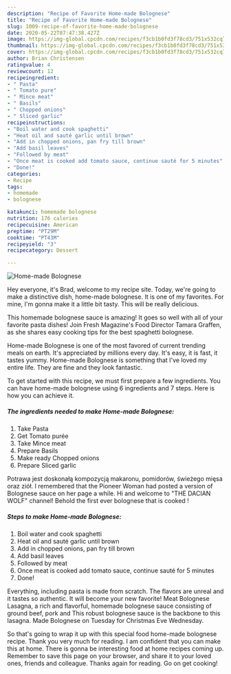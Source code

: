 ```yaml
---
description: "Recipe of Favorite Home-made Bolognese"
title: "Recipe of Favorite Home-made Bolognese"
slug: 1009-recipe-of-favorite-home-made-bolognese
date: 2020-05-22T07:47:38.427Z
image: https://img-global.cpcdn.com/recipes/f3cb1b0fd3f78cd3/751x532cq70/home-made-bolognese-recipe-main-photo.jpg
thumbnail: https://img-global.cpcdn.com/recipes/f3cb1b0fd3f78cd3/751x532cq70/home-made-bolognese-recipe-main-photo.jpg
cover: https://img-global.cpcdn.com/recipes/f3cb1b0fd3f78cd3/751x532cq70/home-made-bolognese-recipe-main-photo.jpg
author: Brian Christensen
ratingvalue: 4
reviewcount: 12
recipeingredient:
- " Pasta"
- " Tomato pure"
- " Mince meat"
- " Basils"
- " Chopped onions"
- " Sliced garlic"
recipeinstructions:
- "Boil water and cook spaghetti"
- "Heat oil and sauté garlic until brown"
- "Add in chopped onions, pan fry till brown"
- "Add basil leaves"
- "Followed by meat"
- "Once meat is cooked add tomato sauce, continue sauté for 5 minutes"
- "Done!"
categories:
- Recipe
tags:
- homemade
- bolognese

katakunci: homemade bolognese 
nutrition: 176 calories
recipecuisine: American
preptime: "PT29M"
cooktime: "PT43M"
recipeyield: "3"
recipecategory: Dessert

---
```



![Home-made Bolognese](https://img-global.cpcdn.com/recipes/f3cb1b0fd3f78cd3/751x532cq70/home-made-bolognese-recipe-main-photo.jpg)

Hey everyone, it's Brad, welcome to my recipe site. Today, we're going to make a distinctive dish, home-made bolognese. It is one of my favorites. For mine, I'm gonna make it a little bit tasty. This will be really delicious.

This homemade bolognese sauce is amazing! It goes so well with all of your favorite pasta dishes! Join Fresh Magazine&#39;s Food Director Tamara Graffen, as she shares easy cooking tips for the best spaghetti bolognese.

Home-made Bolognese is one of the most favored of current trending meals on earth. It's appreciated by millions every day. It's easy, it is fast, it tastes yummy. Home-made Bolognese is something that I've loved my entire life. They are fine and they look fantastic.


To get started with this recipe, we must first prepare a few ingredients. You can have home-made bolognese using 6 ingredients and 7 steps. Here is how you can achieve it.

<!--inarticleads1-->

##### The ingredients needed to make Home-made Bolognese:

1. Take  Pasta
1. Get  Tomato purée
1. Take  Mince meat
1. Prepare  Basils
1. Make ready  Chopped onions
1. Prepare  Sliced garlic


Potrawa jest doskonałą kompozycją makaronu, pomidorów, świeżego mięsa oraz ziół. I remembered that the Pioneer Woman had posted a version of Bolognese sauce on her page a while. Hi and welcome to &#34;THE DACIAN WOLF&#34; channel! Behold the first ever bolognese that is cooked ! 

<!--inarticleads2-->

##### Steps to make Home-made Bolognese:

1. Boil water and cook spaghetti
1. Heat oil and sauté garlic until brown
1. Add in chopped onions, pan fry till brown
1. Add basil leaves
1. Followed by meat
1. Once meat is cooked add tomato sauce, continue sauté for 5 minutes
1. Done!


Everything, including pasta is made from scratch. The flavors are unreal and it tastes so authentic. It will become your new favorite! Meat Bolognese Lasagna, a rich and flavorful, homemade bolognese sauce consisting of ground beef, pork and This robust bolognese sauce is the backbone to this lasagna. Made Bolognese on Tuesday for Christmas Eve Wednesday. 

So that's going to wrap it up with this special food home-made bolognese recipe. Thank you very much for reading. I am confident that you can make this at home. There is gonna be interesting food at home recipes coming up. Remember to save this page on your browser, and share it to your loved ones, friends and colleague. Thanks again for reading. Go on get cooking!
